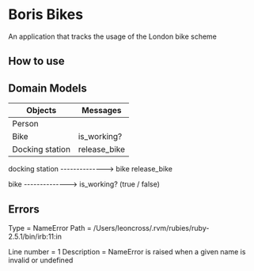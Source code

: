 # Boris Bikes

An application that tracks the usage of the London bike scheme

## How to use

## Domain Models

Objects         | Messages
----------------|---------
Person          |
Bike            | is_working?
Docking station | release_bike

docking station --------------> bike
                 release_bike

bike --------------> is_working?
     (true / false)

## Errors

Type = NameError
Path = /Users/leoncross/.rvm/rubies/ruby-2.5.1/bin/irb:11:in <main>
Line number = 1
Description = NameError is raised when a given name is invalid or undefined
